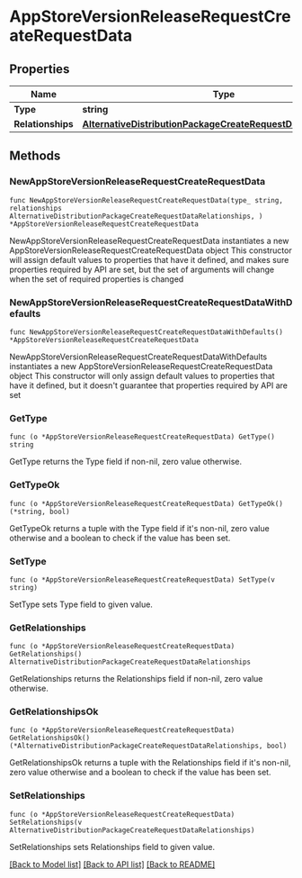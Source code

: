 # AppStoreVersionReleaseRequestCreateRequestData

## Properties

Name | Type | Description | Notes
------------ | ------------- | ------------- | -------------
**Type** | **string** |  | 
**Relationships** | [**AlternativeDistributionPackageCreateRequestDataRelationships**](AlternativeDistributionPackageCreateRequestDataRelationships.md) |  | 

## Methods

### NewAppStoreVersionReleaseRequestCreateRequestData

`func NewAppStoreVersionReleaseRequestCreateRequestData(type_ string, relationships AlternativeDistributionPackageCreateRequestDataRelationships, ) *AppStoreVersionReleaseRequestCreateRequestData`

NewAppStoreVersionReleaseRequestCreateRequestData instantiates a new AppStoreVersionReleaseRequestCreateRequestData object
This constructor will assign default values to properties that have it defined,
and makes sure properties required by API are set, but the set of arguments
will change when the set of required properties is changed

### NewAppStoreVersionReleaseRequestCreateRequestDataWithDefaults

`func NewAppStoreVersionReleaseRequestCreateRequestDataWithDefaults() *AppStoreVersionReleaseRequestCreateRequestData`

NewAppStoreVersionReleaseRequestCreateRequestDataWithDefaults instantiates a new AppStoreVersionReleaseRequestCreateRequestData object
This constructor will only assign default values to properties that have it defined,
but it doesn't guarantee that properties required by API are set

### GetType

`func (o *AppStoreVersionReleaseRequestCreateRequestData) GetType() string`

GetType returns the Type field if non-nil, zero value otherwise.

### GetTypeOk

`func (o *AppStoreVersionReleaseRequestCreateRequestData) GetTypeOk() (*string, bool)`

GetTypeOk returns a tuple with the Type field if it's non-nil, zero value otherwise
and a boolean to check if the value has been set.

### SetType

`func (o *AppStoreVersionReleaseRequestCreateRequestData) SetType(v string)`

SetType sets Type field to given value.


### GetRelationships

`func (o *AppStoreVersionReleaseRequestCreateRequestData) GetRelationships() AlternativeDistributionPackageCreateRequestDataRelationships`

GetRelationships returns the Relationships field if non-nil, zero value otherwise.

### GetRelationshipsOk

`func (o *AppStoreVersionReleaseRequestCreateRequestData) GetRelationshipsOk() (*AlternativeDistributionPackageCreateRequestDataRelationships, bool)`

GetRelationshipsOk returns a tuple with the Relationships field if it's non-nil, zero value otherwise
and a boolean to check if the value has been set.

### SetRelationships

`func (o *AppStoreVersionReleaseRequestCreateRequestData) SetRelationships(v AlternativeDistributionPackageCreateRequestDataRelationships)`

SetRelationships sets Relationships field to given value.



[[Back to Model list]](../README.md#documentation-for-models) [[Back to API list]](../README.md#documentation-for-api-endpoints) [[Back to README]](../README.md)


